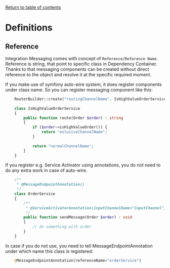 [Return to table of contents](../index.md)

Definitions
=================

Reference
-----------

Integration Messaging comes with concept of `Reference/Reference Name`.   
Reference is string, that point to specific class in Dependency Container.    
Thanks to that messaging components can be created without direct reference to the object and resolve it 
at the specific required moment. 

If you make use of symfony auto-wire system, it does register components under class name. 
So you can register messaging component like this:

````php
    RouterBuilder::create("routingChannelName", IsHighValueOrderService::class, "route")
    
    class IsHighValueOrderService
    {
        public function route(Order $order) : string
        {
            if ($order->isHighValueOrder()) {
                return "exlusiveChannelName";
            }
            
            return "normalChannelName";
        }
    }
````

If you register e.g. Service Activator using annotations, you do not need to do any extra work in case of auto-wire.

````php
    /**
     * @MessageEndpointAnnotation()
     */
    class OrderService
    {
        /**
         * @ServiceActivatorAnnotation(inputChannelName="inputChannel")
         */
        public function sendMessage(Order $order) : void
        {
            // do something with order
        }
    }
````

In case if you do not use, you need to tell MessageEndpointAnnotation under which name this class is registered:

````php
    @MessageEndpointAnnotation(referenceName="orderService")
````